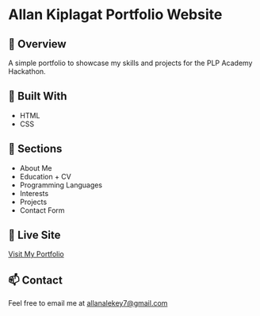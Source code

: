 # Allan Kiplagat Portfolio Website

## 🚀 Overview
A simple portfolio to showcase my skills and projects for the PLP Academy Hackathon.

## 🔧 Built With
- HTML
- CSS

## 📂 Sections
- About Me
- Education + CV
- Programming Languages
- Interests
- Projects
- Contact Form

## 🔗 Live Site
[Visit My Portfolio](https://allanastok7.github.io/portfolio-challenge)

## 📫 Contact
Feel free to email me at allanalekey7@gmail.com

